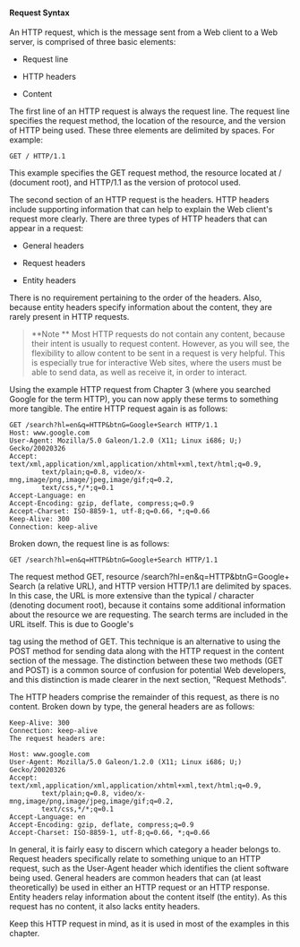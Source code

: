#### Request Syntax

An HTTP request, which is the message sent from a Web client to a Web server, is comprised of three basic elements:

* Request line

* HTTP headers

* Content

The first line of an HTTP request is always the request line. The request line specifies the request method, the location of the resource, and the version of HTTP being used. These three elements are delimited by spaces. For example:

`GET / HTTP/1.1`

This example specifies the GET request method, the resource located at / (document root), and HTTP/1.1 as the version of protocol used.

The second section of an HTTP request is the headers. HTTP headers include supporting information that can help to explain the Web client's request more clearly. There are three types of HTTP headers that can appear in a request:

* General headers

* Request headers

* Entity headers

There is no requirement pertaining to the order of the headers. Also, because entity headers specify information about the content, they are rarely present in HTTP requests.

>**Note
**
Most HTTP requests do not contain any content, because their intent is usually to request content. However, as you will see, the flexibility to allow content to be sent in a request is very helpful. This is especially true for interactive Web sites, where the users must be able to send data, as well as receive it, in order to interact.


Using the example HTTP request from Chapter 3 (where you searched Google for the term HTTP), you can now apply these terms to something more tangible. The entire HTTP request again is as follows:

```
GET /search?hl=en&q=HTTP&btnG=Google+Search HTTP/1.1 
Host: www.google.com 
User-Agent: Mozilla/5.0 Galeon/1.2.0 (X11; Linux i686; U;) Gecko/20020326 
Accept: text/xml,application/xml,application/xhtml+xml,text/html;q=0.9, 
        text/plain;q=0.8, video/x-mng,image/png,image/jpeg,image/gif;q=0.2, 
        text/css,*/*;q=0.1 
Accept-Language: en 
Accept-Encoding: gzip, deflate, compress;q=0.9 
Accept-Charset: ISO-8859-1, utf-8;q=0.66, *;q=0.66 
Keep-Alive: 300 
Connection: keep-alive 
```

Broken down, the request line is as follows:

`GET /search?hl=en&q=HTTP&btnG=Google+Search HTTP/1.1`

The request method GET, resource /search?hl=en&q=HTTP&btnG=Google+ Search (a relative URL), and HTTP version HTTP/1.1 are delimited by spaces. In this case, the URL is more extensive than the typical / character (denoting document root), because it contains some additional information about the resource we are requesting. The search terms are included in the URL itself. This is due to Google's <form> tag using the method of GET. This technique is an alternative to using the POST method for sending data along with the HTTP request in the content section of the message. The distinction between these two methods (GET and POST) is a common source of confusion for potential Web developers, and this distinction is made clearer in the next section, "Request Methods".

The HTTP headers comprise the remainder of this request, as there is no content. Broken down by type, the general headers are as follows:

```
Keep-Alive: 300 
Connection: keep-alive 
The request headers are:

Host: www.google.com 
User-Agent: Mozilla/5.0 Galeon/1.2.0 (X11; Linux i686; U;) Gecko/20020326 
Accept: text/xml,application/xml,application/xhtml+xml,text/html;q=0.9, 
        text/plain;q=0.8, video/x-mng,image/png,image/jpeg,image/gif;q=0.2, 
        text/css,*/*;q=0.1 
Accept-Language: en 
Accept-Encoding: gzip, deflate, compress;q=0.9 
Accept-Charset: ISO-8859-1, utf-8;q=0.66, *;q=0.66
```

In general, it is fairly easy to discern which category a header belongs to. Request headers specifically relate to something unique to an HTTP request, such as the User-Agent header which identifies the client software being used. General headers are common headers that can (at least theoretically) be used in either an HTTP request or an HTTP response. Entity headers relay information about the content itself (the entity). As this request has no content, it also lacks entity headers.

Keep this HTTP request in mind, as it is used in most of the examples in this chapter.